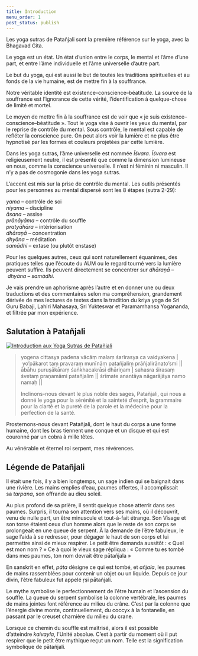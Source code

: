 ```yaml
---
title: Introduction
menu_order: 1
post_status: publish
---
```

Les yoga sutras de Patañjali sont la première référence sur le yoga, avec la Bhagavad Gita.

Le yoga est un état. Un état d’union entre le corps, le mental et l’âme d’une part, et entre l’âme individuelle et l’âme universelle d’autre part.

Le but du yoga, qui est aussi le but de toutes les traditions spirituelles et au fonds de la vie humaine, est de mettre fin à la souffrance.

Notre véritable identité est existence–conscience–béatitude. La source de la souffrance est l’ignorance de cette vérité, l’identification à quelque-chose de limité et mortel.

Le moyen de mettre fin à la souffrance est de voir que « je suis existence–conscience–béatitude ». Tout le yoga vise à ouvrir les yeux du mental, par le reprise de contrôle du mental. Sous contrôle, le mental est capable de refléter la conscience pure. On peut alors voir la lumière et ne plus être hypnotisé par les formes et couleurs projetées par cette lumière.

Dans les yoga sutras, l’âme universelle est nommée *Īśvara*. *Īśvara* est religieusement neutre, il est présenté que comme la dimension lumineuse en nous, comme la conscience universelle. Il n’est ni féminin ni masculin. Il n’y a pas de cosmogonie dans les yoga sutras.

L’accent est mis sur la prise de contrôle du mental. Les outils présentés pour les personnes au mental dispersé sont les 8 étapes (sutra 2-29):

*yama* – contrôle de soi  
*niyama* – discipline  
*āsana* – assise  
*prānāyāma* – contrôle du souffle  
*pratyāhāra* – intériorisation  
*dhāraṇā* – concentration  
*dhyāna* – méditation  
*samādhi* – extase (ou plutôt enstase)

Pour les quelques autres, ceux qui sont naturellement équanimes, des pratiques telles que l’écoute du AUM ou le regard tourné vers la lumière peuvent suffire. Ils peuvent directement se concentrer sur *dhāraṇā* – *dhyāna* – *samādhi*.

Je vais prendre un aphorisme après l’autre et en donner une ou deux traductions et des commentaires selon ma compréhension, grandement dérivée de mes lectures de textes dans la tradition du kriya yoga de Sri Guru Babaji, Lahiri Mahasaya, Sri Yukteswar et Paramamhansa Yogananda, et filtrée par mon expérience.

## Salutation à Patañjali

[![Introduction aux Yoga Sutras de Patañjali](https://oui.ch/wp-content/uploads/2021/04/Patanjali-214x300.jpg "Introduction aux Yoga Sutras de Patañjali 1")](https://oui.ch/wp-content/uploads/2021/04/Patanjali.jpg)

>yogena cittasya padena vācāṃ malaṃ śarīrasya ca vaidyakena | yo’pākarot taṃ pravaraṃ munīnāṃ patañjaliṃ prāñjalirānato’smi ||
>ābāhu puruṣākāraṃ śaṅkhacakrāsi dhāriṇam | sahasra śirasaṃ śvetaṃ praṇamāmi patañjalim ||
>śrīmate anantāya nāgarājāya namo namaḥ ||
>
>Inclinons-nous devant le plus noble des sages, Patañjali, qui nous a donné le yoga pour la sérénité et la sainteté d’esprit, la grammaire pour la clarté et la pureté de la parole et la médecine pour la perfection de la santé.

Prosternons-nous devant Patañjali, dont le haut du corps a une forme humaine, dont les bras tiennent une conque et un disque et qui est couronné par un cobra à mille têtes.

Au vénérable et éternel roi serpent, mes révérences.

## Légende de Patañjali

Il était une fois, il y a bien longtemps, un sage indien qui se baignait dans une rivière. Les mains emplies d’eau, paumes offertes, il accomplissait sa *tarpana*, son offrande au dieu soleil.

Au plus profond de sa prière, il sentit quelque chose atterrir dans ses paumes. Surpris, il tourna son attention vers ses mains, où il découvrit, venu de nulle part, un être minuscule et tout-à-fait étrange. Son Visage et son torse étaient ceux d’un homme alors que le reste de son corps se prolongeait en une queue de serpent. À la demande de l’être fabuleux, le sage l’aida à se redresser, pour dégager le haut de son corps et lui permettre ainsi de mieux respirer. Le petit être demanda aussitôt : « Quel est mon nom ? » Ce à quoi le vieux sage répliqua : « Comme tu es tombé dans mes paumes, ton nom devrait être pātañjala »

En sanskrit en effet, *pāta* désigne ce qui est tombé, et *añjala*, les paumes de mains rassemblées pour contenir un objet ou un liquide. Depuis ce jour divin, l’être fabuleux fut appelé ṛṣi pātañjali.

Le mythe symbolise le perfectionnement de l’être humain et l’ascension du souffle. La queue du serpent symbolise la colonne vertébrale, les paumes de mains jointes font référence au milieu du crâne. C’est par la colonne que l’énergie divine monte, continuellement, du coccyx à la fontanelle, en passant par le creuset charnière du milieu du crane.

Lorsque ce chemin du souffle est maîtrisé, alors il est possible d’atteindre *kaivayla*, l’Unité absolue. C’est à partir du moment où il put respirer que le petit être mythique reçut un nom. Telle est la signification symbolique de pātañjali.
